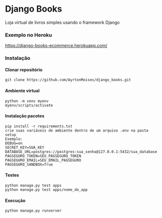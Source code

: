 # Django Books
Loja virtual de livros simples usando o framework Django 

### Exemplo no Heroku
https://django-books-ecommerce.herokuapp.com/

### Instalação
#### Clonar repositório
```
git clone https://github.com/AyrtonMoises/django_books.git
```

#### Ambiente virtual
```
python -m venv myenv
myenv/scripts/activate
```

#### Instalação pacotes
```
pip install -r requirements.txt
crie suas variáveis de ambiente dentro de um arquivo .env na pasta setup
Exemplo:
DEBUG=on
SECRET_KEY=SUA_KEY
DATABASE_URL=postgres://postgres:sua_senha@127.0.0.1:5432/sua_database
PAGSEGURO_TOKEN=SEU_PAGSEGURO_TOKEN
PAGSEGURO_EMAIL=SEU_EMAIL_PAGSEGURO
PAGSEGURO_SANDBOX=True
```

#### Testes

```
python manage.py test apps
python manage.py test apps/nome_do_app
```

#### Execução

```
python manage.py runserver
```


